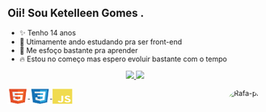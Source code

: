 ## Oii! Sou Ketelleen Gomes .

- ✨ Tenho 14 anos
- 🌱 Utimamente ando estudando pra ser front-end
- 💪 Me esfoço bastante pra aprender 
- 🔥 Estou no começo mas espero evoluir bastante com o tempo 
<div align="center">
  <a href="https://github.com/Ketelleen">
  <img height="189em" src="https://github-readme-stats.vercel.app/api?username=Ketelleen&show_icons=true&theme=dark&include_all_commits=true&count_private=true"/>
  <img height="176em" src="https://github-readme-stats.vercel.app/api/top-langs/?username=Ketelleen&layout=compact&langs_count=7&theme=dark"/>
  <display="flex">
</div>
<div style="display: inline_block"><br>
  <img align="center" alt="Rafa-HTML" height="30" width="40" src="https://raw.githubusercontent.com/devicons/devicon/master/icons/html5/html5-original.svg">
  <img align="center" alt="Rafa-CSS" height="30" width="40" src="https://raw.githubusercontent.com/devicons/devicon/master/icons/css3/css3-original.svg">
  <img align="center" alt="Rafa-Js" height="30" width="40" src="https://raw.githubusercontent.com/devicons/devicon/master/icons/javascript/javascript-plain.svg">
  <img align="right" alt="Rafa-pic" height="150" style="border-radius:50px;" src="https://cdn.discordapp.com/attachments/941760390939938886/944266672804601946/Webp.net-gifmaker.gif">
 

  </div>
 
